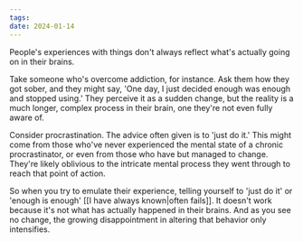 ```yaml
---
tags: 
date: 2024-01-14
---
```

People's experiences with things don't always reflect what's actually going on in their brains.

Take someone who's overcome addiction, for instance. Ask them how they got sober, and they might say, 'One day, I just decided enough was enough and stopped using.' They perceive it as a sudden change, but the reality is a much longer, complex process in their brain, one they're not even fully aware of.

Consider procrastination. The advice often given is to 'just do it.' This might come from those who've never experienced the mental state of a chronic procrastinator, or even from those who have but managed to change. They're likely oblivious to the intricate mental process they went through to reach that point of action.

So when you try to emulate their experience, telling yourself to 'just do it' or 'enough is enough' [[I have always known|often fails]]. It doesn't work because it's not what has actually happened in their brains. And as you see no change, the growing disappointment in altering that behavior only intensifies.